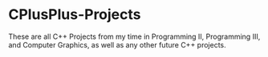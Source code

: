 # CPlusPlus-Projects
These are all C++ Projects from my time in Programming II, Programming III, and Computer Graphics, as well as any other future C++ projects.
